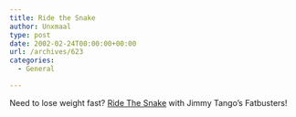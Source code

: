 ```yaml
---
title: Ride the Snake
author: Unxmaal
type: post
date: 2002-02-24T00:00:00+00:00
url: /archives/623
categories:
  - General

---
```

Need to lose weight fast? [Ride The Snake][1] with Jimmy Tango&#8217;s Fatbusters!

 [1]: http://snltranscripts.jt.org/scripts/95ttango.phtml